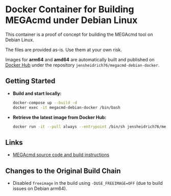 # Docker Container for Building MEGAcmd under Debian Linux

This container is a proof of concept for building the MEGAcmd tool on Debian Linux.

The files are provided as-is. Use them at your own risk.

Images for **arm64** and **amd64** are automatically built and published on [Docker Hub](https://hub.docker.com/r/jensheidrich76/megacmd-debian-docker) under the repository `jensheidrich76/megacmd-debian-docker`.



## Getting Started

* **Build and start locally:**

  ```bash
  docker-compose up --build -d
  docker exec -it megacmd-debian-docker /bin/bash
  ```

* **Retrieve the latest image from Docker Hub:**

  ```bash
  docker run -it --pull always --entrypoint /bin/sh jensheidrich76/megacmd-debian-docker:latest
  ```



## Links

* [MEGAcmd source code and build instructions](https://github.com/meganz/MEGAcmd)



## Changes to the Original Build Chain

* Disabled `freeimage` in the build using `-DUSE_FREEIMAGE=OFF` (due to build issues on Debian arm64).
